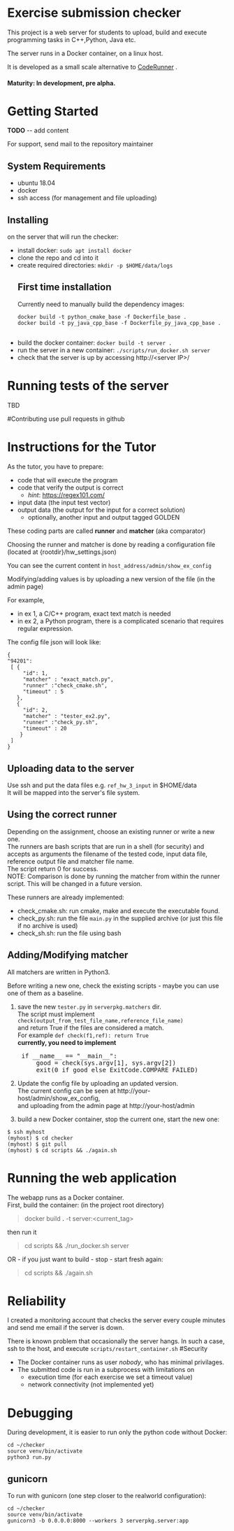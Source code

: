 
# Exercise submission checker

This project is a web server for students to upload, build and execute programming tasks in C++,Python, Java etc.

The server runs in a Docker container, on a linux host.

It is developed as a small scale alternative to [CodeRunner](https://moodle.org/plugins/qtype_coderunner) .
#### Maturity: In development, pre alpha.

# Getting Started
<b>TODO</b> -- add content <br>

For support, send mail to the repository maintainer

## System Requirements
- ubuntu 18.04
- docker
- ssh access (for management and file uploading) 
## Installing

on the server that will run the checker:
* install docker: ```sudo apt install docker```
* clone the repo and cd into it
* create required directories:
  ```mkdir -p $HOME/data/logs```
  ## First time installation
  Currently need to manually build the dependency images:
  ```
  docker build -t python_cmake_base -f Dockerfile_base .
  docker build -t py_java_cpp_base -f Dockerfile_py_java_cpp_base .
  ```
  
## 

* build the docker container:
```docker build -t server . ```
* run the server in a new container:
```./scripts/run_docker.sh server ```
* check that the server is up by accessing http://\<server IP>/


# Running tests of the server
TBD

#Contributing
 use pull requests in github

# Instructions for the Tutor
As the tutor, you have to prepare:
- code that will execute the program
- code that verify the output is correct
    - _hint_: https://regex101.com/
- input data (the input test vector)
- output data (the output for the input for a correct solution)
    - optionally, another input and output tagged GOLDEN 


These coding parts are called __runner__ and __matcher__ (aka comparator)

Choosing the runner and matcher is done by reading a configuration file (located at {rootdir}/hw_settings.json)

You can see the current content in ```host_address/admin/show_ex_config```
   
Modifying/adding values is by uploading a new version of the file (in the admin page)
  

For example,
- in ex 1, a C/C++ program, exact text match is needed
- in ex 2, a Python program, there is a complicated scenario that requires regular expression.

The config file json will look like:
```
{
"94201":
 [ {
     "id": 1,
     "matcher" : "exact_match.py",
     "runner" :"check_cmake.sh",
     "timeout" : 5
   },
   {
     "id": 2,
     "matcher" : "tester_ex2.py",
     "runner" :"check_py.sh",
     "timeout" : 20
    }
 ]
}
```    


## Uploading data to the server
Use ssh and put the data files e.g. ```ref_hw_3_input``` in $HOME/data<br>
It will be mapped into the server's file system. 
<br>

## Using the correct runner
Depending on the assignment, choose an existing runner or write a new one.<br>
The runners are bash scripts that are run in a shell (for security) and accepts as arguments
the filename of the tested code, input data file, reference output file and matcher file name.<Br>
The script return 0 for success. <br>
NOTE: Comparison is done by running the matcher from within the runner script.
This will be changed in a future version.

These runners are already implemented:
  - check_cmake.sh: run cmake, make and execute the executable found.
  - check_py.sh: run the file ```main.py``` in the supplied archive
   (or just this file if no archive is used)
  - check_sh.sh: run the file using bash
   
     
## Adding/Modifying matcher
All matchers are written in Python3. 

Before writing a new one, check the existing scripts  - maybe you can use one of them as a baseline.
1. save the new ```tester.py``` in ```serverpkg.matchers``` dir.<br>
    The script must implement ```check(output_from_test_file_name,reference_file_name)``` <br>
    and return True if the files are considered a match.<br>
    For example ```def check(f1,ref): return True```<br>
    <strong>currently, you need to implement</strong> <br>
    <pre>
    if __name__ == "__main__":
        good = check(sys.argv[1], sys.argv[2])
        exit(0 if good else ExitCode.COMPARE_FAILED) </pre> 
    
2. Update the config file by uploading an updated version.<br>
    The current config can be seen at http://your-host/admin/show_ex_config, <br>
    and uploading from the admin page at http://your-host/admin
3. build a new Docker container, stop the current one, start the new one:
```
$ ssh myhost
(myhost) $ cd checker
(myhost) $ git pull
(myhost) $ cd scripts && ./again.sh
```

# Running the web application
The webapp runs as a Docker container.<br>
First, build the container: (in the project root directory)
> docker build **.** -t server:<current_tag>
 
then run it
> cd scripts && ./run_docker.sh server

OR - if you just want to build - stop - start fresh again:
> cd scripts &&  ./again.sh


# Reliability
I created a monitoring account that checks the server every couple minutes and send me email if the server is down. 

There is known problem that occasionally the server hangs.
 In such a case, ssh to the host, and execute ```scripts/restart_container.sh```
#Security
* The Docker container runs as user _nobody_, who has minimal privilages.
* The submitted code is run in a subprocess with limitations on
  * execution time (for each exercise we set a timeout value)
  * network connectivity (not implemented yet)
    
# Debugging
During development, it is easier to run only the python code without Docker:
 ``` 
 cd ~/checker
 source venv/bin/activate
 python3 run.py
  ```
  
  ## gunicorn
  To run with gunicorn (one step closer to the realworld configuration):
  ```
  cd ~/checker
  source venv/bin/activate
  gunicorn3 -b 0.0.0.0:8000 --workers 3 serverpkg.server:app
```
